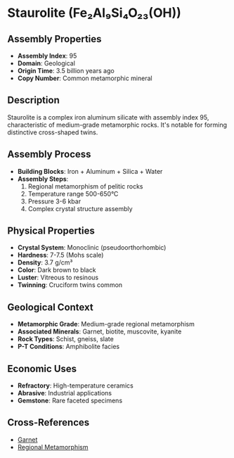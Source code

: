 # Staurolite (Fe₂Al₉Si₄O₂₃(OH))

## Assembly Properties
- **Assembly Index**: 95
- **Domain**: Geological
- **Origin Time**: 3.5 billion years ago
- **Copy Number**: Common metamorphic mineral

## Description

Staurolite is a complex iron aluminum silicate with assembly index 95, characteristic of medium-grade metamorphic rocks. It's notable for forming distinctive cross-shaped twins.

## Assembly Process

- **Building Blocks**: Iron + Aluminum + Silica + Water
- **Assembly Steps**:
  1. Regional metamorphism of pelitic rocks
  2. Temperature range 500-650°C
  3. Pressure 3-6 kbar
  4. Complex crystal structure assembly

## Physical Properties

- **Crystal System**: Monoclinic (pseudoorthorhombic)
- **Hardness**: 7-7.5 (Mohs scale)
- **Density**: 3.7 g/cm³
- **Color**: Dark brown to black
- **Luster**: Vitreous to resinous
- **Twinning**: Cruciform twins common

## Geological Context

- **Metamorphic Grade**: Medium-grade regional metamorphism
- **Associated Minerals**: Garnet, biotite, muscovite, kyanite
- **Rock Types**: Schist, gneiss, slate
- **P-T Conditions**: Amphibolite facies

## Economic Uses

- **Refractory**: High-temperature ceramics
- **Abrasive**: Industrial applications
- **Gemstone**: Rare faceted specimens

## Cross-References

- [Garnet](/domains/geological/minerals/garnet.md)
- [Regional Metamorphism](/domains/geological/processes/regional_metamorphism.md)